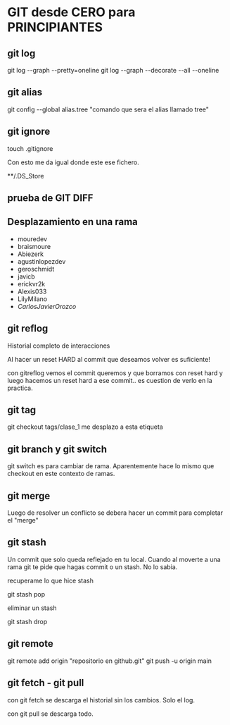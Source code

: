 # GIT desde CERO para PRINCIPIANTES

## git log
git log --graph --pretty=oneline
git log --graph --decorate --all --oneline

## git alias 
git config --global alias.tree "comando que sera el alias llamado tree"

## git ignore

touch .gitignore

Con esto me da igual donde este ese fichero.

**/.DS_Store 

## prueba de GIT DIFF

## Desplazamiento en una rama

- mouredev
- braismoure
- Abiezerk
- agustinlopezdev
- geroschmidt
- javicb
- erickvr2k
- Alexis033
- LilyMilano
- _CarlosJavierOrozco_

## git reflog

Historial completo de interacciones

Al hacer un reset HARD al commit que deseamos volver es suficiente! 

con gitreflog vemos el commit queremos y que borramos con reset hard y luego hacemos un reset hard a ese commit.. es cuestion de verlo en la practica. 

## git tag

git checkout tags/clase_1 me desplazo a esta etiqueta


## git branch y git switch 

git switch es para cambiar de rama. Aparentemente hace lo mismo que checkout en este contexto de ramas.


## git merge 

Luego de resolver un conflicto se debera hacer un commit para completar el "merge"

## git stash 

Un commit que solo queda reflejado en tu local. Cuando al moverte a una rama git te pide que hagas commit o un stash. No lo sabia.

recuperame lo que hice stash

git stash pop

eliminar un stash

git stash drop

## git remote 

git remote add origin "repositorio en github.git"
git push -u origin main

## git fetch - git pull

con git fetch se descarga el historial sin los cambios. Solo el log. 

con git pull se descarga todo.

